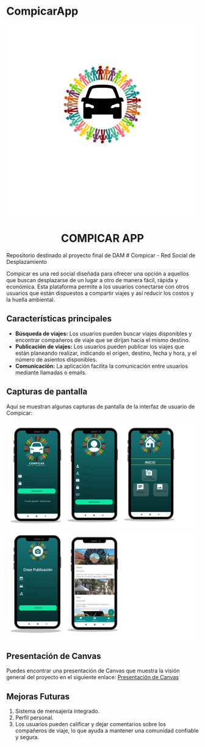 # CompicarApp

<div align="center">
  
<img src="https://github.com/bqcount/CompicarApp/blob/main/Imagenes/logo.png"> 
  
  <h1> COMPICAR APP </h1>
 
</div>
Repositorio destinado al proyecto final de DAM
# Compicar - Red Social de Desplazamiento

Compicar es una red social diseñada para ofrecer una opción a aquellos que buscan desplazarse de un lugar a otro de manera fácil, rápida y económica.
Esta plataforma permite a los usuarios conectarse con otros usuarios que están dispuestos a compartir viajes y así reducir los costos y la huella ambiental.

## Características principales

- **Búsqueda de viajes:** Los usuarios pueden buscar viajes disponibles y encontrar compañeros de viaje que se dirijan hacia el mismo destino.
- **Publicación de viajes:** Los usuarios pueden publicar los viajes que están planeando realizar, indicando el origen, destino, fecha y hora, y el número de asientos disponibles.
- **Comunicación:** La aplicación facilita la comunicación entre usuarios mediante llamadas o emails.


## Capturas de pantalla

Aquí se muestran algunas capturas de pantalla de la interfaz de usuario de Compicar:

<img src="https://github.com/bqcount/CompicarApp/blob/main/Imagenes/login.png"> 
<img src="https://github.com/bqcount/CompicarApp/blob/main/Imagenes/publicaciones.png"> 

## Presentación de Canvas

Puedes encontrar una presentación de Canvas que muestra la visión general del proyecto en el siguiente enlace: [Presentación de Canvas]([enlace/a/la/presentacion]([https://www.canva.com/design/DAFhyZG99Ck/yEdaBO-84RISchJw7l6-TA/edit?utm_content=DAFhyZG99Ck&utm_campaign=designshare&utm_medium=link2&utm_source=sharebutton](https://www.canva.com/design/DAFhyZG99Ck/yEdaBO-84RISchJw7l6-TA/edit?utm_content=DAFhyZG99Ck&utm_campaign=designshare&utm_medium=link2&utm_source=sharebutton)))
## Mejoras Futuras

1. Sistema de mensajería integrado.
2. Perfil personal.
3. Los usuarios pueden calificar y dejar comentarios sobre los compañeros de viaje, lo que ayuda a mantener una comunidad confiable y segura.




